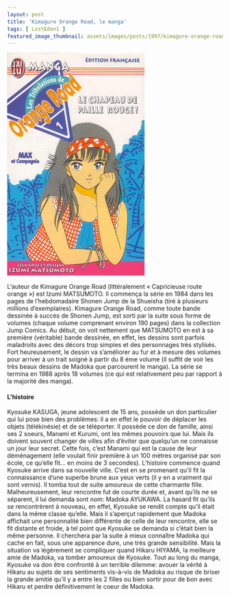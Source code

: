 ```yaml
---
layout: post
title: 'Kimagure Orange Road, le manga'
tags: [ LostEden1 ]
featured_image_thumbnail: assets/images/posts/1997/kimagure-orange-road-manga_thumbnail.jpg
---
```


![Kimagure Orange Road, le manga](assets/images/posts/1997/kimagure-orange-road-manga.jpg#left) 

L‘auteur de Kimagure Orange Road (littéralement « Capricieuse route orange ») est Izumi MATSUMOTO. Il commença la série en 1984 dans les pages de l’hebdomadaire Shonen Jump de la Shueisha (tiré à plusieurs millions d’exemplaires). Kimagure Orange Road, comme toute bande dessinée à succès de Shonen Jump, est sorti par la suite sous forme de volumes (chaque volume comprenant environ 190 pages) dans la collection Jump Comics. Au début, on voit nettement que MATSUMOTO en est à sa première (véritable) bande dessinée, en effet, les dessins sont parfois maladroits avec des décors trop simples et des personnages très stylisés. Fort heureusement, le dessin va s’améliorer au fur et à mesure des volumes pour arriver à un trait soigné à partir du 8 ème volume (il suffit de voir les très beaux dessins de Madoka que parcourent le manga). La série se termina en 1988 après 18 volumes (ce qui est relativement peu par rapport à la majorité des manga). 

#### L'histoire

Kyosuke KASUGA, jeune adolescent de 15 ans, possède un don particulier qui lui pose bien des problèmes: il a en effet le pouvoir de déplacer les objets (télékinésie) et de se téléporter. Il possède ce don de famille, ainsi ses 2 soeurs, Manami et Kurumi, ont les mêmes pouvoirs que lui. Mais ils doivent souvent changer de villes afin d’éviter que quelqu’un ne connaisse un jour leur secret. Cette fois, c’est Manami qui est la cause de leur déménagement (elle voulait finir première à un 100 mètres organisé par son école, ce qu’elle fit… en moins de 3 secondes). L’histoire commence quand Kyosuke arrive dans sa nouvelle ville. C’est en se promenant qu’il fit la connaissance d’une superbe brune aux yeux verts (il y en a vraiment qui sont vernis). Il tomba tout de suite amoureux de cette charmante fille. Malheureusement, leur rencontre fut de courte durée et, avant qu’ils ne se séparent, il lui demanda sont nom: Madoka AYUKAWA. La hasard fit qu’ils se rencontrèrent à nouveau, en effet, Kyosuke se rendit compte qu’il était dans la même classe qu’elle. Mais il s’aperçut rapidement que Madoka affichait une personnalité bien différente de celle de leur rencontre, elle se fit distante et froide, à tel point que Kyosuke se demanda si c’était bien la même personne. Il cherchera par la suite à mieux connaître Madoka qui cache en fait, sous une apparence dure, une très grande sensibilité. Mais la situation va légèrement se compliquer quand Hikaru HIYAMA, la meilleure amie de Madoka, va tomber amoureux de Kyosuke. Tout au long du manga, Kyosuke va don être confronté à un terrible dilemme: avouer la vérité à Hikaru au sujets de ses sentiments vis-à-vis de Madoka au risque de briser la grande amitié qu’il y a entre les 2 filles ou bien sortir pour de bon avec Hikaru et perdre définitivement le coeur de Madoka.
